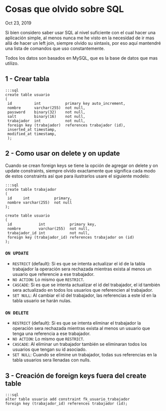 # Cosas que olvido sobre SQL
<time datetime="2019-10-23"> Oct 23, 2019 </time>

Si bien considero saber usar SQL al nivel suficiente con el cual hacer una 
aplicación simple, al menos nunca me he visto en la necesidad de ir mas allá de
hacer un left join, siempre olvido su sintaxis, por eso aquí mantendré una lista 
de comandos que uso constantemente.

Todos los datos son basados en MySQL, que es la base de datos que mas utilizo.

## 1 - Crear tabla

    :::sql
    create table usuario
    (
     id          int           primary key auto_increment,
     nombre      varchar(255)  not null,
     password    binary(32)    not null,
     salt        binary(16)    not null,
     trabajador  int           not null,
     foreign key (trabajador)  references trabajador (id),
     inserted_at timestamp,
     modified_at timestamp,
     );

## 2 - Como usar on delete y on update 
Cuando se crean foreign keys se tiene la opción de agregar on delete y on update 
constraints, siempre olvido exactamente que significa cada modo de estos 
constraints así que para ilustrarlos usare el siguiente modelo:

    :::sql
    create table trabajador
    (
     id     int           primary,
     nombre varchar(255)  not null
    );

    create table usuario
    (
     id            int           primary key,
     nombre        varchar(255)  not null,
     trabajador_id int           not null,
     foreign key (trabajador_id) references trabajador on (id)
    );

### `ON UPDATE`
- `RESTRICT` (default): Si es que se intenta actualizar el id de la tabla 
trabajador la operación sera rechazada mientras exista al menos un usuario 
que referencie a ese trabajador.
- `NO ACTION`: Lo mismo que `RESTRICT`.
- `CASCADE`: Si es que se intenta actualizar el id del trabajador, el id 
también sera actualizado en todos los usuarios que referencien al 
trabajador.
- `SET NULL`: Al cambiar el id del trabajador, las referencias a este id en
la tabla usuario se harán nulas.

### `ON DELETE`
- `RESTRICT` (default): Si es que se intenta eliminar el trabajador la 
operación sera rechazada mientras exista al menos un usuario que tenga una 
referencia a ese trabajador.
- `NO ACTION`: Lo mismo que `RESTRICT`.
- `CASCADE`: Al eliminar un trabajador también se eliminaran todos los 
usuarios que tengan su id asociado.
- `SET NULL`: Cuando se elimine un trabajador, todas sus referencias en la 
tabla  usuarios sera llenadas con nulls.

## 3 - Creación de foreign keys fuera del create table
    :::sql
    alter table usuario add constraint fk_usuario_trabajador 
    foreign key (trabajador_id) references trabajador (id);
